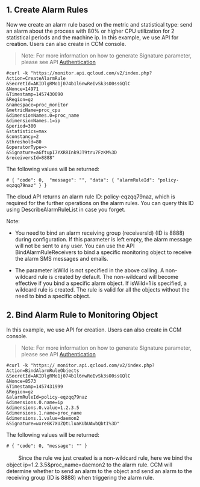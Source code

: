 ## 1. Create Alarm Rules

Now we create an alarm rule based on the metric and statistical type: send an alarm about the process with 80% or higher CPU utilization for 2 statistical periods and the machine ip. In this example, we use API for creation. Users can also create in CCM console.

>Note: For more information on how to generate Signature parameter, please see API [Authentication](https://intl.cloud.tencent.com/document/api/377/4214)

```
#curl -k "https://monitor.api.qcloud.com/v2/index.php?Action=CreateAlarmRule
&SecretId=AKIDlgRMo1j074b1l6nwReIvSk3sO0ssGQlC
&Nonce=14971
&Timestamp=1457430090
&Region=gz
&namespace=proc_monitor
&metricName=proc_cpu
&dimensionNames.0=proc_name
&dimensionNames.1=ip
&period=300
&statistics=max
&constancy=2
&threshold=80
&operatorType=>
&Signature=aGftupI7YXRRInk9JT9tru7FzKM%3D
&receiversId=8888"
```
The following values will be returned:

```
# { "code": 0,  "message": "", "data": { "alarmRuleId": "policy-eqzqq79naz" } }
```

The cloud API returns an alarm rule ID: policy-eqzqq79naz, which is required for the further operations on the alarm rules. You can query this ID using DescribeAlarmRuleList in case you forget.

Note:

- You need to bind an alarm receiving group (receiversId) (ID is 8888) during configuration. If this parameter is left empty, the alarm message will not be sent to any user. You can use the API BindAlarmRuleReceivers to bind a specific monitoring object to receive the alarm SMS messages and emails.

- The parameter isWild is not specified in the above calling. A non-wildcard rule is created by default. The non-wildcard will become effective if you bind a specific alarm object. If isWild=1 is specified, a wildcard rule is created. The rule is valid for all the objects without the need to bind a specific object.

## 2. Bind Alarm Rule to Monitoring Object
In this example, we use API for creation. Users can also create in CCM console.

>Note: For more information on how to generate Signature parameter, please see API [Authentication](https://intl.cloud.tencent.com/document/api/377/4214)

```
#curl -k "https:// monitor.api.qcloud.com/v2/index.php?Action=BindAlarmRuleObjects
&SecretId=AKIDlgRMo1j074b1l6nwReIvSk3sO0ssGQlC
&Nonce=8573
&Timestamp=1457431999
&Region=gz
&alarmRuleId=policy-eqzqq79naz
&dimensions.0.name=ip
&dimensions.0.value=1.2.3.5
&dimensions.1.name=proc_name
&dimensions.1.value=daemon2
&Signature=wxreGK7XUZQtLluaKUbUAwbQbtI%3D"
```

The following values will be returned:

```
# { "code": 0, "message": "" }
```
　　
Since the rule we just created is a non-wildcard rule, here we bind the object ip=1.2.3.5&proc_name=daemon2 to the alarm rule. CCM will determine whether to send an alarm to the object and send an alarm to the receiving group (ID is 8888) when triggering the alarm rule.



